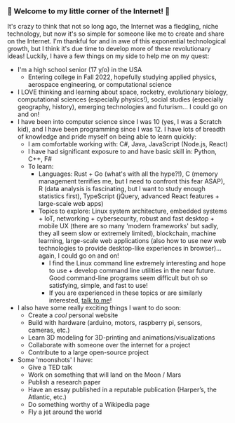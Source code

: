 ### 🚀 Welcome to my little corner of the Internet! 🚀
It's crazy to think that not so long ago, the Internet was a fledgling, niche technology, but now it's so simple for someone like me to create and share on the Internet. I'm thankful for and in awe of this exponential technological growth, but I think it's due time to develop more of these revolutionary ideas! Luckily, I have a few things on my side to help me on my quest:
- I'm a high school senior (17 y/o) in the USA
    - Entering college in Fall 2022, hopefully studying applied physics, aerospace engineering, or computational science
- I LOVE thinking and learning about space, rocketry, evolutionary biology, computational sciences (especially physics!), social studies (especially geography, history), emerging technologies and futurism... I could go on and on!
- I have been into computer science since I was 10 (yes, I was a Scratch kid), and I have been programming since I was 12. I have lots of breadth of knowledge and pride myself on being able to learn quickly:
    - I am comfortable working with: C#, Java, JavaScript (Node.js, React)
    - I have had significant exposure to and have basic skill in: Python, C++, F#
    - To learn: 
        - Languages: Rust + Go (what's with all the hype?!), C (memory management terrifies me, but I need to confront this fear ASAP), R (data analysis is fascinating, but I want to study enough statistics first), TypeScript (jQuery, advanced React features + large-scale web apps)
        - Topics to explore: Linux system architecture, embedded systems + IoT, networking + cybersecurity, robust and fast desktop + mobile UX (there are so many 'modern frameworks' but sadly, they all seem slow or extremely limited), blockchain, machine learning, large-scale web applications (also how to use new web technologies to provide desktop-like experiences in browser)... again, I could go on and on!
            - I find the Linux command line extremely interesting and hope to use + develop command line utilities in the near future. Good command-line programs seem difficult but oh so satisfying, simple, and fast to use!
            - If you are experienced in these topics or are similarly interested, [talk to me](mailto:raghupathivaroon@gmail.com)!
- I also have some really exciting things I want to do soon:
    - Create a *cool* personal website
    - Build with hardware (arduino, motors, raspberry pi, sensors, cameras, etc.)
    - Learn 3D modeling for 3D-printing and animations/visualizations 
    - Collaborate with someone over the internet for a project
    - Contribute to a large open-source project
- Some 'moonshots' I have:
    - Give a TED talk
    - Work on something that will land on the Moon / Mars
    - Publish a research paper
    - Have an essay published in a reputable publication (Harper’s, the Atlantic, etc.)
    - Do something worthy of a Wikipedia page
    - Fly a jet around the world
    
